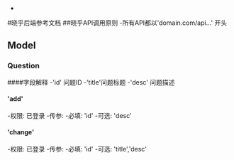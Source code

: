 -
#晓乎后端参考文档
##晓乎API调用原则
-所有API都以'domain.com/api...' 开头

## Model
### Question
####字段解释
-'id'   问题ID
-'title'问题标题
-'desc' 问题描述

#### 'add'
-权限: 已登录
-传参:
    -必填: 'id'
    -可选: 'desc'

#### 'change'
-权限: 已登录
-传参:
    -必填: 'id'
    -可选: 'title','desc'